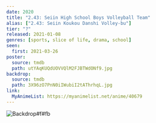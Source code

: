 ```yaml
---
date: 2020
title: "2.43: Seiin High School Boys Volleyball Team"
alias: ["2.43: Seiin Koukou Danshi Volley-bu"]
tier: "?"
released: 2021-01-08
genres: [sports, slice of life, drama, school]
seen:
  first: 2021-03-26
poster:
  source: tmdb
  path: utYAqKUQdUOVVQlM2FJBTWdONf9.jpg
backdrop:
  source: tmdb
  path: 3X96zO7PnN0iIWubiI2tAThrhqL.jpg
link:
  MyAnimeList: https://myanimelist.net/anime/40679
---
```


![Backdrop#f#fb](https://image.tmdb.org/t/p/w1280/jQSrkLbUtWV3u02MwSfNS43vJEf.jpg "Source: TMDB")
